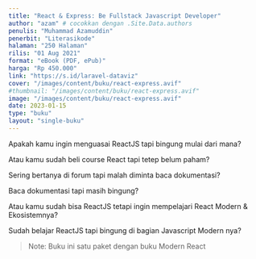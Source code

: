 ```yaml
---
title: "React & Express: Be Fullstack Javascript Developer"
author: "azam" # cocokkan dengan .Site.Data.authors
penulis: "Muhammad Azamuddin"
penerbit: "Literasikode"
halaman: "250 Halaman"
rilis: "01 Aug 2021"
format: "eBook (PDF, ePub)"
harga: "Rp 450.000"
link: "https://s.id/laravel-dataviz"
cover: "/images/content/buku/react-express.avif"
#thumbnail: "/images/content/buku/react-express.avif"
image: "/images/content/buku/react-express.avif"
date: 2023-01-15
type: "buku"
layout: "single-buku"
---
```


Apakah kamu ingin menguasai ReactJS tapi bingung mulai dari mana?

Atau kamu sudah beli course React tapi tetep belum paham?

Sering bertanya di forum tapi malah diminta baca dokumentasi?

Baca dokumentasi tapi masih bingung?

Atau kamu sudah bisa ReactJS tetapi ingin mempelajari React Modern & Ekosistemnya?

Sudah belajar ReactJS tapi bingung di bagian Javascript Modern nya?

> Note: Buku ini satu paket dengan buku Modern React
